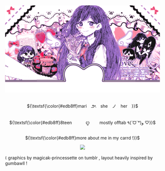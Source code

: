 <p align="center"> 
    <img src="https://github.com/marislilies/marislilies/blob/9be096efad8930dd9bbfdb1352a067e0fff426d8/tumblr.gif"/>




<p align="center">
   <br> ${\textsf{\color{#edb8ff}mari　౨ৎ　she　ノ　her　}}$ 
 <br>

 <p align="center">
   <br> ${\textsf{\color{#edb8ff}8teen　　 ㅤꨄ︎　　 mostly  offtab ٩(ˊᗜˋ*)و ♡}}$ 
 <br>

 <p align="center">
   <br> ${\textsf{\color{#edb8ff}more  about  me  in  my  carrd  !‬}}$
 <br>

<p align="center"> <img src="https://64.media.tumblr.com/6dd4ef3f226e3beb651d321a2f068d77/1a46b6dc7d8b6eb3-ee/s400x600/bc709a8ef21e4c39f59de19f7e668b5f8a0f1b81.pnj"/>


꒰  graphics by magicak-princessette on tumblr  ,  layout heavily inspired by gumbawll !
